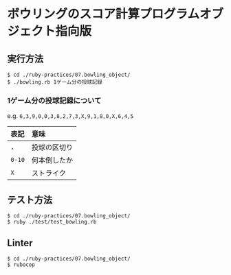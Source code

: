 # ボウリングのスコア計算プログラムオブジェクト指向版

## 実行方法

```
$ cd ./ruby-practices/07.bowling_object/
$ ./bowling.rb 1ゲーム分の投球記録
```

### 1ゲーム分の投球記録について

e.g. `6,3,9,0,0,3,8,2,7,3,X,9,1,8,0,X,6,4,5`

|表記  |意味        |
|:-----|:-----------|
|`,`   |投球の区切り|
|`0-10`|何本倒したか|
|`X`   |ストライク  |

## テスト方法

```
$ cd ./ruby-practices/07.bowling_object/
$ ruby ./test/test_bowling.rb
```

## Linter

```
$ cd ./ruby-practices/07.bowling_object/
$ rubocop
```
